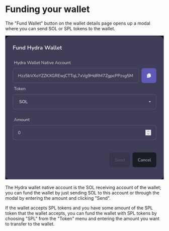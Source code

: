 # Funding your wallet

The "Fund Wallet" button on the wallet details page opens up a modal where you can send SOL or SPL tokens to the wallet.

!["Fund Wallet" modal](<../.gitbook/assets/image (3).png>)

The Hydra wallet native account is the SOL receiving account of the wallet; you can fund the wallet by just sending SOL to this account or through the modal by entering the amount and clicking "Send".

If the wallet accepts SPL tokens and you have some amount of the SPL token that the wallet accepts, you can fund the wallet with SPL tokens by choosing "SPL" from the "Token" menu and entering the amount you want to transfer to the wallet.
